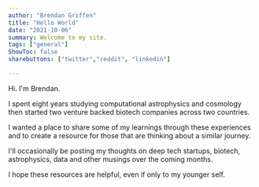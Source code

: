 ```yaml
---
author: "Brendan Griffen"
title: "Hello World"
date: "2021-10-06"
summary: Welcome to my site.
tags: ["general"]
ShowToc: false
sharebuttons: ["twitter","reddit", "linkedin"]

---
```


Hi. I'm Brendan.

I spent eight years studying computational astrophysics and cosmology then started two venture backed biotech companies across two countries. 

I wanted a place to share some of my learnings through these experiences and to create a resource for those that are thinking about a similar journey. 

I'll occasionally be posting my thoughts on deep tech startups, biotech, astrophysics, data and other musings over the coming months. 

I hope these resources are helpful, even if only to my younger self.
